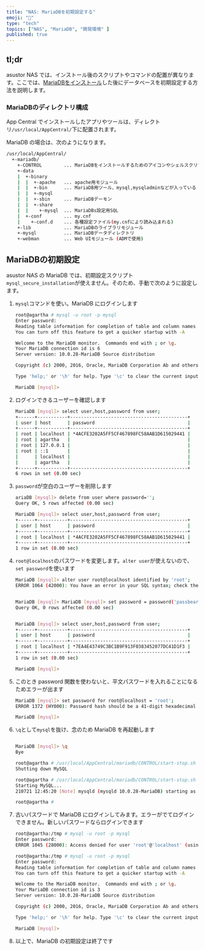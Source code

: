 ```yaml
---
title: "NAS: MariaDBを初期設定する"
emoji: "🍆"
type: "tech"
topics: ["NAS", "MariaDB", "開発環境" ]
published: true
---
```


## tl;dr

asustor NAS では、インストール後のスクリプトやコマンドの配置が異なります。ここでは、[MariaDBをインストール](nas-mariadb-install)した後にデータベースを初期設定する方法を説明します。

### MariaDBのディレクトリ構成

App Central でインストールしたアプリやツールは、ディレクトリ`/usr/local/AppCentral/`下に配置されます。

MariaDB の場合は、次のようになります。

``` bash
/usr/local/AppCentral/
  +-mariadb/
    +-CONTROL        ... MariaDBをインストールするためのアイコンやシェルスクリプト
    +-data
    |  +-binary
    |  |  +-apache   ... apache用モジュール
    |  |  +-bin      ... MariaDB用ツール、mysql,mysqladminなどが入っている
    |  |  +-mysql
    |  |  +-sbin     ... MariaDBデーモン
    |  |  +-share
    |  |    +-mysql  ... MariaDBs設定用SQL
    |  +-conf        ... my.cnf
    |    +-conf.d    ... 各種設定ファイル(my.cnfにより読み込まれる)
    +-lib            ... MariaDBのライブラリモジュール
    +-mysql          ... MariaDBデータディレクトリ
    +-webman         ... Web UIモジュール (ADMで使用)
```

## MariaDBの初期設定

asustor NAS の MariaDB では、初期設定スクリプト`mysql_secure_installation`が使えません。そのため、手動で次のように設定します。

1. `mysql`コマンドを使い。MariaDB にログインします
  
   ``` bash
   root@agartha # mysql -u root -p mysql
   Enter password: 
   Reading table information for completion of table and column names
   You can turn off this feature to get a quicker startup with -A
   
   Welcome to the MariaDB monitor.  Commands end with ; or \g.
   Your MariaDB connection id is 6
   Server version: 10.0.28-MariaDB Source distribution
   
   Copyright (c) 2000, 2016, Oracle, MariaDB Corporation Ab and others.
   
   Type 'help;' or '\h' for help. Type '\c' to clear the current input statement.
   
   MariaDB [mysql]>
   ```

1. ログインできるユーザーを確認します

   ``` bash
   MariaDB [mysql]> select user,host,password from user;
   +------+-----------+-------------------------------------------+
   | user | host      | password                                  |
   +------+-----------+-------------------------------------------+
   | root | localhost | *4ACFE3202A5FF5CF467898FC58AAB1D615029441 |
   | root | agartha   |                                           |
   | root | 127.0.0.1 |                                           |
   | root | ::1       |                                           |
   |      | localhost |                                           |
   |      | agartha   |                                           |
   +------+-----------+-------------------------------------------+
   6 rows in set (0.00 sec)
   
   
   ```

1. `password`が空白のユーザーを削除します

   ``` bash
   ariaDB [mysql]> delete from user where password='';
   Query OK, 5 rows affected (0.00 sec)
   
   MariaDB [mysql]> select user,host,password from user;
   +------+-----------+-------------------------------------------+
   | user | host      | password                                  |
   +------+-----------+-------------------------------------------+
   | root | localhost | *4ACFE3202A5FF5CF467898FC58AAB1D615029441 |
   +------+-----------+-------------------------------------------+
   1 row in set (0.00 sec)

    ```

1. `root@localhost`のパスワードを変更します。`alter user`が使えないので、`set password`を使います

   ``` bash
   MariaDB [mysql]> alter user root@localhost identified by 'root';
   ERROR 1064 (42000): You have an error in your SQL syntax; check the manual that corresponds to your MariaDB server version for the right syntax to use near 'user root@localhost identified by 'root'' at line 1
   
   
   MariaDB [mysql]> MariaDB [mysql]> set password = password('passbear3');
   Query OK, 0 rows affected (0.00 sec)
   
   
   MariaDB [mysql]> select user,host,password from user;
   +------+-----------+-------------------------------------------+
   | user | host      | password                                  |
   +------+-----------+-------------------------------------------+
   | root | localhost | *7EA4E43749C3BC1B9F913F0383452077DC41D1F3 |
   +------+-----------+-------------------------------------------+
   1 row in set (0.00 sec)
   
   MariaDB [mysql]>  
   ```

1. このとき password 関数を使わないと、平文パスワードを入れることになるためエラーが出ます

   ``` bash
   MariaDB [mysql]> set password for root@localhost = 'root';
   ERROR 1372 (HY000): Password hash should be a 41-digit hexadecimal number
   
   MariaDB [mysql]>
   ```

1. `\q`として`mysql`を抜け、念のため MariaDB を再起動します

   ``` bash
   
   MariaDB [mysql]> \q
   Bye
   
   root@agartha # /usr/local/AppCentral/mariadb/CONTROL/start-stop.sh stop
   Shutting down MySQL
   
   root@agartha # /usr/local/AppCentral/mariadb/CONTROL/start-stop.sh start
   Starting MySQL...
   210721 12:45:20 [Note] mysqld (mysqld 10.0.28-MariaDB) starting as process 31273 ...
   
   root@agartha # 
   ```
  
1. 古いパスワードで MariaDB にログインしてみます。エラーがでてログインできません。新しいパスワードならログインできます

   ``` bash
   root@agartha:/tmp # mysql -u root -p mysql
   Enter password: 
   ERROR 1045 (28000): Access denied for user 'root'@'localhost' (using password: YES)
   
   root@agartha:/tmp # mysql -u root -p mysql
   Enter password: 
   Reading table information for completion of table and column names
   You can turn off this feature to get a quicker startup with -A
   
   Welcome to the MariaDB monitor.  Commands end with ; or \g.
   Your MariaDB connection id is 3
   Server version: 10.0.28-MariaDB Source distribution
   
   Copyright (c) 2000, 2016, Oracle, MariaDB Corporation Ab and others.
   
   Type 'help;' or '\h' for help. Type '\c' to clear the current input statement.
   
   MariaDB [mysql]> 
   ```

1. 以上で、MariaDB の初期設定は終了です
